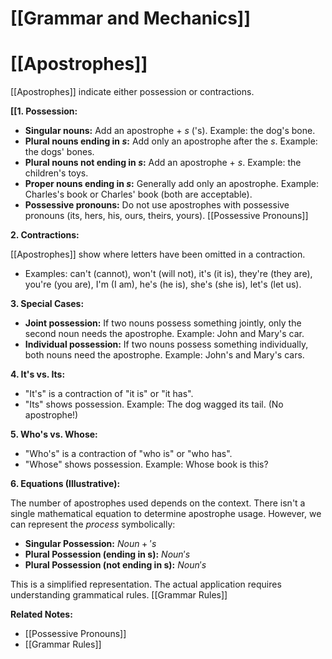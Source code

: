 # [[Grammar and Mechanics]]
# [[Apostrophes]]

[[Apostrophes]] indicate either possession or contractions.

**[[1. Possession:**

*   **Singular nouns:** Add an apostrophe + *s* ('s).  Example:  the dog's bone.
*   **Plural nouns ending in *s*:** Add only an apostrophe after the *s*. Example: the dogs' bones.
*   **Plural nouns not ending in *s*:** Add an apostrophe + *s*. Example: the children's toys.
*   **Proper nouns ending in *s*:**  Generally add only an apostrophe. Example:  Charles's book or Charles' book (both are acceptable).
*   **Possessive pronouns:**  Do not use apostrophes with possessive pronouns (its, hers, his, ours, theirs, yours).  [[Possessive Pronouns]]


**2. Contractions:**

[[Apostrophes]] show where letters have been omitted in a contraction.

*   Examples:  can't (cannot), won't (will not), it's (it is),  they're (they are),  you're (you are),  I'm (I am),  he's (he is), she's (she is),  let's (let us).

**3. Special Cases:**

*   **Joint possession:** If two nouns possess something jointly, only the second noun needs the apostrophe. Example:  John and Mary's car.
*   **Individual possession:** If two nouns possess something individually, both nouns need the apostrophe. Example: John's and Mary's cars.


**4.  It's vs. Its:**

*   "It's" is a contraction of "it is" or "it has".
*   "Its" shows possession.  Example: The dog wagged its tail.  (No apostrophe!)

**5.  Who's vs. Whose:**

*   "Who's" is a contraction of "who is" or "who has".
*   "Whose" shows possession. Example: Whose book is this?


**6.  Equations (Illustrative):**

The number of apostrophes used depends on the context. There isn't a single mathematical equation to determine apostrophe usage.  However, we can represent the *process* symbolically:

* **Singular Possession:** $Noun + 's$
* **Plural Possession (ending in s):** $Noun's$
* **Plural Possession (not ending in s):** $Noun's$


This is a simplified representation.  The actual application requires understanding grammatical rules. [[Grammar Rules]]

**Related Notes:**

* [[Possessive Pronouns]]
* [[Grammar Rules]]
